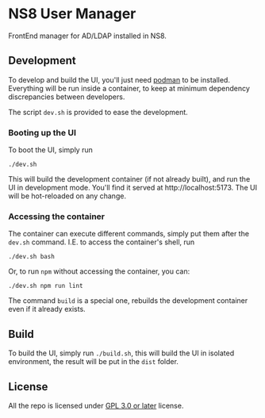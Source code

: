 # NS8 User Manager

FrontEnd manager for AD/LDAP installed in NS8.

## Development

To develop and build the UI, you'll just need [podman](https://podman.io/) to be installed. Everything will be run
inside a container, to keep at minimum dependency discrepancies between developers.

The script `dev.sh` is provided to ease the development.

### Booting up the UI

To boot the UI, simply run

```shell
./dev.sh
```

This will build the development container (if not already built), and run the UI in development mode. You'll find it
served at http://localhost:5173. The UI will be hot-reloaded on any change.

### Accessing the container

The container can execute different commands, simply put them after the `dev.sh` command. I.E. to access the container's
shell, run

```shell
./dev.sh bash
```

Or, to run `npm` without accessing the container, you can:

```shell
./dev.sh npm run lint
```

The command `build` is a special one, rebuilds the development container even if it already exists.

## Build

To build the UI, simply run `./build.sh`, this will build the UI in isolated environment, the result will be put in
the `dist` folder.

## License

All the repo is licensed under [GPL 3.0 or later](LICENSE) license.